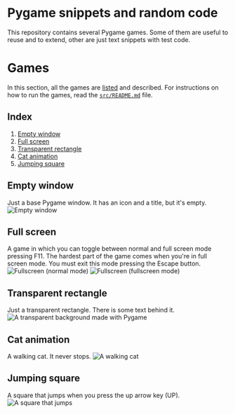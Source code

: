 # Pygame snippets and random code
This repository contains several Pygame games. Some of them are
useful to reuse and to extend, other are just text snippets with test
code.
# Games
In this section, all the games are [listed](#index) and described. For
instructions on how to run the games, read the
[`src/README.md`](http://notabug.org/jorgesumle/pygame_stuff/src/master/src/README.md)
file.
## Index
1. [Empty window](#empty-window)
2. [Full screen](#full-screen)
3. [Transparent rectangle](#transparent-rectangle)
4. [Cat animation](#cat-animation)
5. [Jumping square](#jumping-square)

## Empty window
Just a base Pygame window. It has an icon and a title, but it's empty.
![Empty window](https://notabug.org/jorgesumle/pygame_stuff/raw/master/snapshots/empty_window.png)
## Full screen
A game in which you can toggle between normal and full screen mode
pressing F11. The hardest part of the game comes when you're in full
screen mode. You must exit this mode pressing the Escape button.
![Fullscreen (normal mode)](https://notabug.org/jorgesumle/pygame_stuff/raw/master/snapshots/full_screen-%28normal_mode%29.png)
![Fullscreen (fullscreen mode)](https://notabug.org/jorgesumle/pygame_stuff/raw/master/snapshots/full_screen-%28full_screen_%20mode%29.png)
## Transparent rectangle
Just a transparent rectangle. There is some text behind it.
![A transparent background made with Pygame](https://notabug.org/jorgesumle/pygame_stuff/raw/master/snapshots/transparent_rectangle.png)
## Cat animation
A walking cat. It never stops.
![A walking cat](https://notabug.org/jorgesumle/pygame_stuff/raw/master/snapshots/cat_animation.gif)
## Jumping square
A square that jumps when you press the up arrow key (UP).
![A square that jumps](https://notabug.org/jorgesumle/pygame_stuff/raw/master/snapshots/jumping_square.gif)
